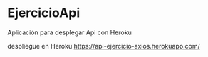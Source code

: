 # EjercicioApi
Aplicación para desplegar Api con Heroku

despliegue en Heroku
https://api-ejercicio-axios.herokuapp.com/

